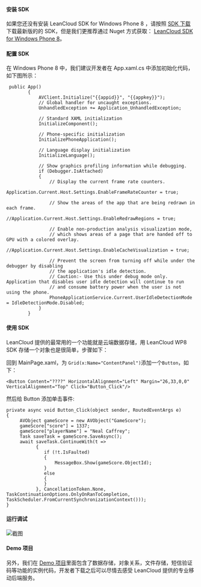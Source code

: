 #### 安装 SDK

如果您还没有安装 LeanCloud SDK for Windows Phone 8 ，请按照 [SDK 下载](/docs/sdk_down.html) 下载最新版的的 SDK，但是我们更推荐通过 Nuget 方式获取： [LeanCloud SDK for Windows Phone 8](https://www.nuget.org/packages/AVOSCloud.Phone/)。

#### 配置 SDK

在 Windows Phone 8 中，我们建议开发者在 App.xaml.cs 中添加初始化代码，如下图所示：

```
 public App()
        {
            AVClient.Initialize("{{appid}}", "{{appkey}}");
            // Global handler for uncaught exceptions.
            UnhandledException += Application_UnhandledException;

            // Standard XAML initialization
            InitializeComponent();

            // Phone-specific initialization
            InitializePhoneApplication();

            // Language display initialization
            InitializeLanguage();

            // Show graphics profiling information while debugging.
            if (Debugger.IsAttached)
            {
                // Display the current frame rate counters.
                Application.Current.Host.Settings.EnableFrameRateCounter = true;

                // Show the areas of the app that are being redrawn in each frame.
                //Application.Current.Host.Settings.EnableRedrawRegions = true;

                // Enable non-production analysis visualization mode,
                // which shows areas of a page that are handed off to GPU with a colored overlay.
                //Application.Current.Host.Settings.EnableCacheVisualization = true;

                // Prevent the screen from turning off while under the debugger by disabling
                // the application's idle detection.
                // Caution:- Use this under debug mode only. Application that disables user idle detection will continue to run
                // and consume battery power when the user is not using the phone.
                PhoneApplicationService.Current.UserIdleDetectionMode = IdleDetectionMode.Disabled;
            }
        }

```

#### 使用 SDK

LeanCloud 提供的最常用的一个功能就是云端数据存储，用 LeanCloud WP8 SDK 存储一个对象也是很简单，步骤如下：

回到 MainPage.xaml，为 `Grid(x:Name="ContentPanel")`添加一个`Button`，如下：

```
<Button Content="????" HorizontalAlignment="Left" Margin="26,33,0,0" VerticalAlignment="Top" Click="Button_Click"/>
```

然后给 Button 添加单击事件:

```
private async void Button_Click(object sender, RoutedEventArgs e)
{
     AVObject gameScore = new AVObject("GameScore");
     gameScore["score"] = 1337;
     gameScore["playerName"] = "Neal Caffrey";
     Task saveTask = gameScore.SaveAsync();
     await saveTask.ContinueWith(t =>
           {
              if (!t.IsFaulted)
              {
                  MessageBox.Show(gameScore.ObjectId);
              }
              else
              {
              }
           }, CancellationToken.None, TaskContinuationOptions.OnlyOnRanToCompletion, TaskScheduler.FromCurrentSynchronizationContext()));
}
```

#### 运行调试

![截图](http://i.imgur.com/r9rJTpT.png)

#### Demo 项目
另外，我们在 [Demo 项目](https://github.com/avoscloud/avoscloud-demo/tree/master/wp/)里面包含了数据存储，对象关系，文件存储，短信验证码等功能的实例代码，开发者下载之后可以尽情去感受 LeanCloud 提供的专业移动后端服务。
